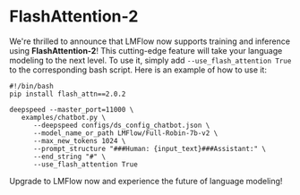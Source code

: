 # FlashAttention-2
We're thrilled to announce that LMFlow now supports training and inference using **FlashAttention-2**! This cutting-edge feature will take your language modeling to the next level. To use it, simply add ``` --use_flash_attention True ``` to the corresponding bash script.
Here is an example of how to use it:
```
#!/bin/bash
pip install flash_attn==2.0.2

deepspeed --master_port=11000 \
   examples/chatbot.py \                           
      --deepspeed configs/ds_config_chatbot.json \                              
      --model_name_or_path LMFlow/Full-Robin-7b-v2 \                                                     
      --max_new_tokens 1024 \
      --prompt_structure "###Human: {input_text}###Assistant:" \
      --end_string "#" \
      --use_flash_attention True
```

Upgrade to LMFlow now and experience the future of language modeling!